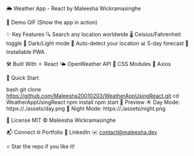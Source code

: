 🌦️ Weather App - React
by Maleesha Wickramasinghe

🎥 Demo GIF
(Show the app in action)

✨ Key Features
🔍 Search any location worldwide
🌡️ Celsius/Fahrenheit toggle
🌙 Dark/Light mode
📍 Auto-detect your location
📊 5-day forecast
📱 Installable PWA

🛠️ Built With
⚛️ React
🌤️ OpenWeather API
🎨 CSS Modules
🔌 Axios

🚀 Quick Start

bash
git clone https://github.com/Maleesha20010203/WeatherAppUsingReact.git
cd WeatherAppUsingReact
npm install
npm start
📸 Preview
☀️ Day Mode: https://./assets/day.png
🌙 Night Mode: https://./assets/night.png

📜 License
MIT © Maleesha Wickramasinghe

📬 Connect
🌐 Portfolio
💼 LinkedIn
✉️ contact@maleesha.dev

⭐ Star the repo if you like it!